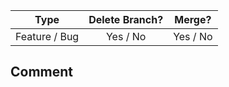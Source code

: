 |     Type      | Delete Branch? |  Merge?  |
| :-----------: | :------------: | :------: |
| Feature / Bug |    Yes / No    | Yes / No |

## Comment
